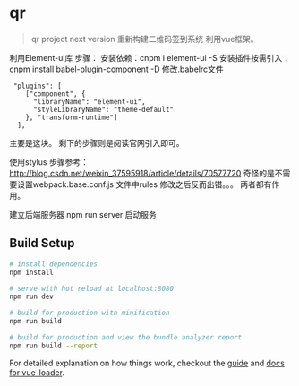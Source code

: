 # qr

> qr project next version
重新构建二维码签到系统
利用vue框架。


利用Element-ui库
步骤：
安装依赖：cnpm i element-ui -S 
安装插件按需引入：
cnpm install babel-plugin-component -D
修改.babelrc文件
```
 "plugins": [
    ["component", {
      "libraryName": "element-ui",
      "styleLibraryName": "theme-default"
    }, "transform-runtime"]
  ],
```
主要是这块。
剩下的步骤则是阅读官网引入即可。


使用stylus
步骤参考：http://blog.csdn.net/weixin_37595918/article/details/70577720
奇怪的是不需要设置webpack.base.conf.js 文件中rules
修改之后反而出错。。。
两者都有作用。


建立后端服务器
npm run server
启动服务



## Build Setup

``` bash
# install dependencies
npm install

# serve with hot reload at localhost:8080
npm run dev

# build for production with minification
npm run build

# build for production and view the bundle analyzer report
npm run build --report
```

For detailed explanation on how things work, checkout the [guide](http://vuejs-templates.github.io/webpack/) and [docs for vue-loader](http://vuejs.github.io/vue-loader).
